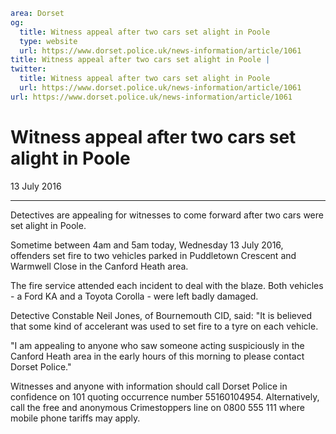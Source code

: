 ```yaml
area: Dorset
og:
  title: Witness appeal after two cars set alight in Poole
  type: website
  url: https://www.dorset.police.uk/news-information/article/1061
title: Witness appeal after two cars set alight in Poole |
twitter:
  title: Witness appeal after two cars set alight in Poole
  url: https://www.dorset.police.uk/news-information/article/1061
url: https://www.dorset.police.uk/news-information/article/1061
```

# Witness appeal after two cars set alight in Poole

13 July 2016

* * *

Detectives are appealing for witnesses to come forward after two cars were set alight in Poole.

Sometime between 4am and 5am today, Wednesday 13 July 2016, offenders set fire to two vehicles parked in Puddletown Crescent and Warmwell Close in the Canford Heath area.

The fire service attended each incident to deal with the blaze. Both vehicles - a Ford KA and a Toyota Corolla - were left badly damaged.

Detective Constable Neil Jones, of Bournemouth CID, said: "It is believed that some kind of accelerant was used to set fire to a tyre on each vehicle.

"I am appealing to anyone who saw someone acting suspiciously in the Canford Heath area in the early hours of this morning to please contact Dorset Police."

Witnesses and anyone with information should call Dorset Police in confidence on 101 quoting occurrence number 55160104954. Alternatively, call the free and anonymous Crimestoppers line on 0800 555 111 where mobile phone tariffs may apply.

